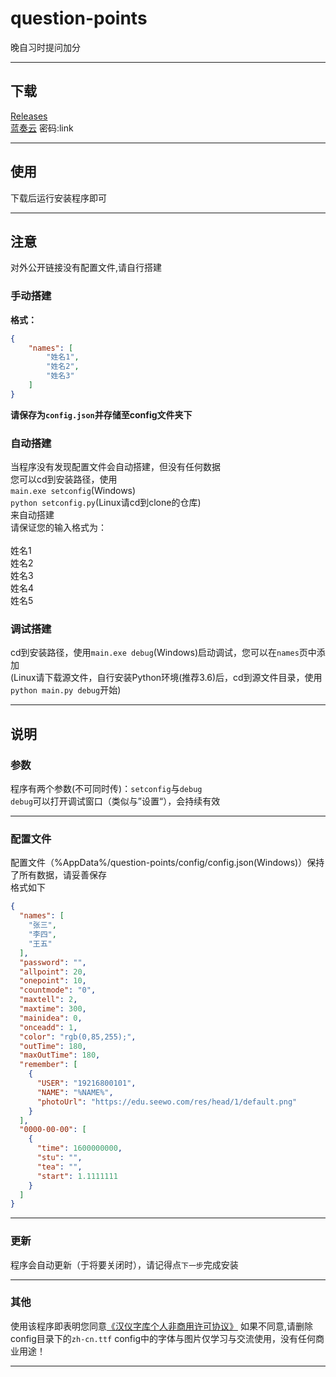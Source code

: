 # question-points
晚自习时提问加分
___
## 下载
[Releases](https://github.com/link-fgfgui/question-points/releases)
<br/>[蓝奏云](https://link-fgfgui.lanzoum.com/i8IwR012jh7c) 密码:link

___

## 使用
下载后运行安装程序即可

___

## 注意
对外公开链接没有配置文件,请自行搭建
### 手动搭建
**格式：**
```json
{
    "names": [
        "姓名1",
        "姓名2",
        "姓名3"
    ]
}
```
**请保存为`config.json`并存储至config文件夹下**
### 自动搭建
当程序没有发现配置文件会自动搭建，但没有任何数据<br/>您可以cd到安装路径，使用<br/>`main.exe setconfig`(Windows)<br/>`python setconfig.py`(Linux请cd到clone的仓库)<br/>来自动搭建<br/>
请保证您的输入格式为：<br/><br/>
姓名1<br/>姓名2<br/>姓名3<br/>姓名4<br/>姓名5
### 调试搭建
cd到安装路径，使用`main.exe debug`(Windows)启动调试，您可以在`names`页中添加<br/>(Linux请下载源文件，自行安装Python环境(推荐3.6)后，cd到源文件目录，使用`python main.py debug`开始)



___


## 说明
### 参数
程序有两个参数(不可同时传)：`setconfig`与`debug`<br/>`debug`可以打开调试窗口（类似与”设置“），会持续有效
___
### 配置文件
配置文件（%AppData%/question-points/config/config.json(Windows)）保持了所有数据，请妥善保存<br/>格式如下<br/>
```json
{
  "names": [
    "张三",
    "李四",
    "王五"
  ],
  "password": "",
  "allpoint": 20,
  "onepoint": 10,
  "countmode": "0",
  "maxtell": 2,
  "maxtime": 300,
  "mainidea": 0,
  "onceadd": 1,
  "color": "rgb(0,85,255);",
  "outTime": 180,
  "maxOutTime": 180,
  "remember": [
    {
      "USER": "19216800101",
      "NAME": "%NAME%",
      "photoUrl": "https://edu.seewo.com/res/head/1/default.png"
    }
  ],
  "0000-00-00": [
    {
      "time": 1600000000,
      "stu": "",
      "tea": "",
      "start": 1.1111111
    }
  ]
}
```
___
### 更新
程序会自动更新（于将要关闭时），请记得点`下一步`完成安装
___
### 其他
使用该程序即表明您同意[《汉仪字库个人非商用许可协议》](http://www.hanyi.com.cn/faq-doc-2)
如果不同意,请删除config目录下的`zh-cn.ttf`
config中的字体与图片仅学习与交流使用，没有任何商业用途！

___